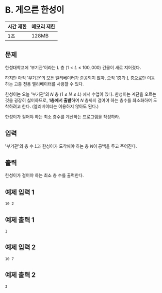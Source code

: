# B. 게으른 한성이

| 시간 제한 | 메모리 제한 |
| --- | --- |
| 1초 | 128MB |

## 문제

한성대학교에 '부기관'이라는 $L$ 층 $(1 < L \leq 100,000)$ 건물이 새로 지어졌다.

하지만 아직 '부기관'의 모든 엘리베이터가 준공되지 않아, 오직 $1$층과 $L$ 층으로만 이동하는 고층 전용 엘리베이터를 사용할 수 있다.

한성이는 오늘 '부기관'의 $N$ 층 $(1 \leq N \leq L)$ 에서 수업이 있다. 한성이는 계단을 오르는 것을 굉장히 싫어하므로, **1층에서 출발**하여 $N$ 층까지 걸어야 하는 층수를 최소화하여 도착하려고 한다. (엘리베이터는 이용하지 않아도 된다.)

한성이가 걸어야 하는 최소 층수를 계산하는 프로그램을 작성하라.

## 입력

'부기관'의 층 수 $L$과 한성이가 도착해야 하는 층 $N$이 공백을 두고 주어진다. 

## 출력

한성이가 걸어야 하는 최소 층 수를 출력한다.

## 예제 입력 1

```
10 2
```

## 예제 출력 1

```
1
```
## 예제 입력 2

```
10 7
```

## 예제 출력 2

```
3
```